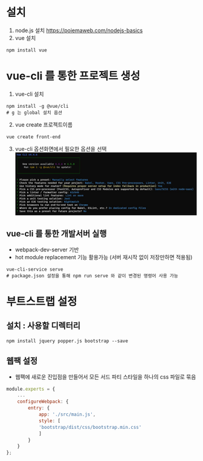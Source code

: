 # 설치
1. node.js 설치
https://poiemaweb.com/nodejs-basics
2. vue 설치
```
npm install vue
```

# vue-cli 를 통한 프로젝트 생성
1. vue-cli 설치
```shell
npm install -g @vue/cli
# g 는 global 설치 옵션
```
2. vue create 프로젝트이름
```shell
vue create front-end
```
3. vue-cli 옵션화면에서 필요한 옵션을 선택
![vue-cli 옵션이미지](images/vue-cli-option.JPG)

## vue-cli 를 통한 개발서버 실행
- webpack-dev-server 기반
- hot module replacement 기능 활용가능 (서버 재시작 없이 저장만하면 적용됨)
```shell
vue-cli-service serve
# package.json 설정을 통해 npm run serve 와 같이 변경된 명령어 사용 가능
```

# 부트스트랩 설정
## 설치 : 사용할 디렉터리
```shell
npm install jquery popper.js bootstrap --save
````

## 웹팩 설정
- 웹팩에 새로운 진입점을 만들어서 모든 서드 파티 스타일을 하나의 css 파일로 묶음
```javascript
module.experts = {
    ...
    configureWebpack: {
        entry: {
            app: './src/main.js',
            style: [
            'bootstrap/dist/css/bootstrap.min.css'
            ]
        }
    }
};
```